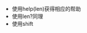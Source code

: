  - 使用help(len)获得相应的帮助
 - 使用len?同理
 - 使用shift

<!--stackedit_data:
eyJoaXN0b3J5IjpbNjUxNjg2OTZdfQ==
-->